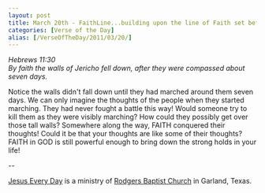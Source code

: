 ```yaml
---
layout: post
title: March 20th - FaithLine...building upon the line of Faith set before
categories: [Verse of the Day]
alias: [/VerseOfTheDay/2011/03/20/]
---
```


_Hebrews 11:30  
By faith the walls of Jericho fell down, after they were compassed
about seven days._

Notice the walls didn't fall down until they had marched around
them seven days. We can only imagine the thoughts of the people when
they started marching. They had never fought a battle this way! Would
someone try to kill them as they were visibly marching? How could they
possibly get over those tall walls? Somewhere along the way, FAITH
conquered their thoughts! Could it be that your thoughts are like
some of their thoughts? FAITH in GOD is still powerful enough to
bring down the strong holds in your life!

 --

<a href=http://jesuseveryday.net>Jesus Every Day</a> is a ministry of <a href=http://rodgersbaptist.net>Rodgers Baptist Church</a> in Garland, Texas.

